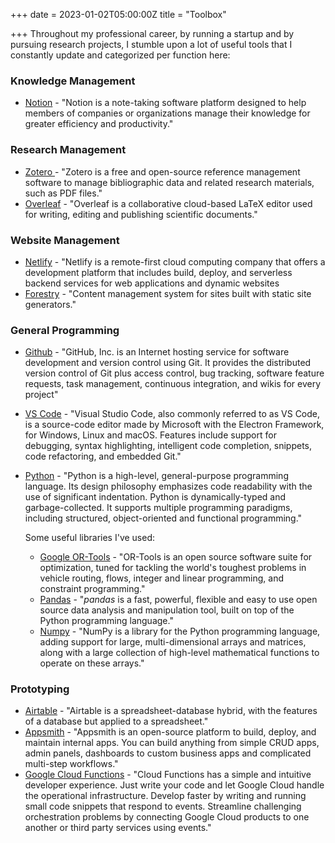 +++
date = 2023-01-02T05:00:00Z
title = "Toolbox"

+++
Throughout my professional career, by running a startup and by pursuing research projects, I stumble upon a lot of useful tools that I constantly update and categorized per function here:

### **Knowledge Management**

* [Notion](https://www.notion.so/ "Notion") - "Notion is a note-taking software platform designed to help members of companies or organizations manage their knowledge for greater efficiency and productivity."

### **Research Management**

* [Zotero ](https://www.zotero.org/ "Zotero")- "Zotero is a free and open-source reference management software to manage bibliographic data and related research materials, such as PDF files."
* [Overleaf](https://www.overleaf.com/ "Overleaf") - "Overleaf is a collaborative cloud-based LaTeX editor used for writing, editing and publishing scientific documents."

### **Website Management**

* [Netlify](www.netlify.com "Netlify") - "Netlify is a remote-first cloud computing company that offers a development platform that includes build, deploy, and serverless backend services for web applications and dynamic websites
* [Forestry](Forestry.io "forestry") - "Content management system for sites built with static site generators."

### **General Programming**

* [Github](github.com "github") - "GitHub, Inc. is an Internet hosting service for software development and version control using Git. It provides the distributed version control of Git plus access control, bug tracking, software feature requests, task management, continuous integration, and wikis for every project"
* [VS Code](visualstudio.com "vscode") - "Visual Studio Code, also commonly referred to as VS Code, is a source-code editor made by Microsoft with the Electron Framework, for Windows, Linux and macOS. Features include support for debugging, syntax highlighting, intelligent code completion, snippets, code refactoring, and embedded Git."
* [Python](python.org "python") - "Python is a high-level, general-purpose programming language. Its design philosophy emphasizes code readability with the use of significant indentation. Python is dynamically-typed and garbage-collected. It supports multiple programming paradigms, including structured, object-oriented and functional programming."

  Some useful libraries I've used:
  * [Google OR-Tools](https://developers.google.com/optimization "google or-tools") - "OR-Tools is an open source software suite for optimization, tuned for tackling the world's toughest problems in vehicle routing, flows, integer and linear programming, and constraint programming."
  * [Pandas](https://pandas.pydata.org/ "Pandas") - "_pandas_ is a fast, powerful, flexible and easy to use open source data analysis and manipulation tool, built on top of the Python programming language."
  * [Numpy](https://numpy.org/ "Numpy") - "NumPy is a library for the Python programming language, adding support for large, multi-dimensional arrays and matrices, along with a large collection of high-level mathematical functions to operate on these arrays."

### **Prototyping**

* [Airtable](airtable.com "airtable") - "Airtable is a spreadsheet-database hybrid, with the features of a database but applied to a spreadsheet."
* [Appsmith](appsmith.com "appsmith") - "Appsmith is an open-source platform to build, deploy, and maintain internal apps. You can build anything from simple CRUD apps, admin panels, dashboards to custom business apps and complicated multi-step workflows."
* [Google Cloud Functions](https://cloud.google.com/ "Google Cloud Function") - "Cloud Functions has a simple and intuitive developer experience. Just write your code and let Google Cloud handle the operational infrastructure. Develop faster by writing and running small code snippets that respond to events. Streamline challenging orchestration problems by connecting Google Cloud products to one another or third party services using events."